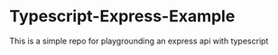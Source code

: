 # Typescript-Express-Example
This is a simple repo for playgrounding an express api with typescript
